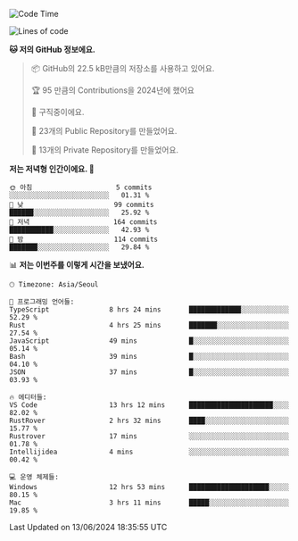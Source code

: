   <!--START_SECTION:waka-->
![Code Time](http://img.shields.io/badge/Code%20Time-652%20hrs%2037%20mins-blue)

![Lines of code](https://img.shields.io/badge/%EC%A0%80%EB%8A%94%20%EC%97%AC%ED%83%9C%EA%B9%8C%EC%A7%80%20-348.4%20thousand%20%EC%A4%84%EC%9D%98%20%EC%BD%94%EB%93%9C%EB%A5%BC%20%EC%9E%91%EC%84%B1%ED%96%88%EC%96%B4%EC%9A%94.-blue)

**🐱 저의 GitHub 정보에요.** 

> 📦 GitHub의 22.5 kB만큼의 저장소를 사용하고 있어요. 
 > 
> 🏆 95 만큼의 Contributions을 2024년에 했어요
 > 
> 💼 구직중이에요.
 > 
> 📜 23개의 Public Repository를 만들었어요. 
 > 
> 🔑 13개의 Private Repository를 만들었어요. 
 > 
**저는 저녁형 인간이에요. 🦉** 

```text
🌞 아침                     5 commits           ░░░░░░░░░░░░░░░░░░░░░░░░░   01.31 % 
🌆 낮　                     99 commits          ██████░░░░░░░░░░░░░░░░░░░   25.92 % 
🌃 저녁                     164 commits         ███████████░░░░░░░░░░░░░░   42.93 % 
🌙 밤　                     114 commits         ███████░░░░░░░░░░░░░░░░░░   29.84 % 
```


📊 **저는 이번주를 이렇게 시간을 보냈어요.** 

```text
🕑︎ Timezone: Asia/Seoul

💬 프로그래밍 언어들: 
TypeScript               8 hrs 24 mins       █████████████░░░░░░░░░░░░   52.29 % 
Rust                     4 hrs 25 mins       ███████░░░░░░░░░░░░░░░░░░   27.54 % 
JavaScript               49 mins             █░░░░░░░░░░░░░░░░░░░░░░░░   05.14 % 
Bash                     39 mins             █░░░░░░░░░░░░░░░░░░░░░░░░   04.10 % 
JSON                     37 mins             █░░░░░░░░░░░░░░░░░░░░░░░░   03.93 % 

🔥 에디터들: 
VS Code                  13 hrs 12 mins      █████████████████████░░░░   82.02 % 
RustRover                2 hrs 32 mins       ████░░░░░░░░░░░░░░░░░░░░░   15.77 % 
Rustrover                17 mins             ░░░░░░░░░░░░░░░░░░░░░░░░░   01.78 % 
Intellijidea             4 mins              ░░░░░░░░░░░░░░░░░░░░░░░░░   00.42 % 

💻 운영 체제들: 
Windows                  12 hrs 53 mins      ████████████████████░░░░░   80.15 % 
Mac                      3 hrs 11 mins       █████░░░░░░░░░░░░░░░░░░░░   19.85 % 
```


 Last Updated on 13/06/2024 18:35:55 UTC
<!--END_SECTION:waka-->
